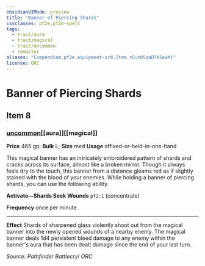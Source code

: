 ```yaml
---
obsidianUIMode: preview
title: "Banner of Piercing Shards"
cssclasses: pf2e,pf2e-spell
tags:
  - trait/aura
  - trait/magical
  - trait/uncommon
  - remaster
aliases: "Compendium.pf2e.equipment-srd.Item.rEuz05qaDTX5oxMi"
license: ORC
---
```

# Banner of Piercing Shards
## Item 8
### [uncommon](uncommon "Uncommon Rarity Trait")[[aura]][[magical]]


**Price** 465 gp; 
**Bulk** L; **Size** med
**Usage** affixed-or-held-in-one-hand

This magical banner has an intricately embroidered pattern of shards and cracks across its surface, almost like a broken mirror. Though it always feels dry to the touch, this banner from a distance gleams red as if slightly stained with the blood of your enemies. While holding a banner of piercing shards, you can use the following ability.

**Activate—Shards Seek Wounds** `pf2:1` (concentrate)

**Frequency** once per minute

* * *

**Effect** Shards of sharpened glass violently shoot out from the magical banner into the newly opened wounds of a nearby enemy. The magical banner deals 1d4 persistent bleed damage to any enemy within the banner's aura that has been dealt damage since the end of your last turn.

*Source: Pathfinder Battlecry!*
*ORC*